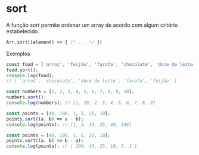 # sort

A função sort permite ordenar um array de acordo com algum critério estabelecido. 

```js
Arr.sort((element) => { /* ... */ })
```

Exemplos

```js
const food = ['arroz', 'feijão', 'farofa', 'chocolate', 'doce de leite'];
food.sort();
console.log(food);
// [ 'arroz', 'chocolate', 'doce de leite', 'farofa', 'feijão' ]
```

```js
const numbers = [1, 2, 3, 4, 5, 6, 7, 8, 9, 10];
numbers.sort();
console.log(numbers); // [1, 10, 2, 3, 4, 5, 6, 7, 8, 9]
```

```js
const points = [40, 100, 1, 5, 25, 10];
points.sort((a, b) => a - b);
console.log(points); // [1, 5, 10, 25, 40, 100]
```

```js
const points = [40, 100, 1, 5, 25, 10];
points.sort((a, b) => b - a);
console.log(points); // [ 100, 40, 25, 10, 5, 1 ]
```